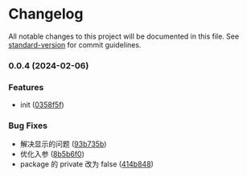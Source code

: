 # Changelog

All notable changes to this project will be documented in this file. See [standard-version](https://github.com/conventional-changelog/standard-version) for commit guidelines.

### 0.0.4 (2024-02-06)


### Features

* init ([0358f5f](https://github.com/niboac/vue3-scroll-number/commit/0358f5fa1caa1f7f262ebc20b96a423a902ae8ce))


### Bug Fixes

* 解决显示的问题 ([93b735b](https://github.com/niboac/vue3-scroll-number/commit/93b735bee37c6b0c0b84b8b7585bc1e8734bfd66))
* 优化入参 ([8b5b6f0](https://github.com/niboac/vue3-scroll-number/commit/8b5b6f0904e9d1861197ab505eefc327a59313a9))
* package 的 private  改为 false ([414b848](https://github.com/niboac/vue3-scroll-number/commit/414b84855d0189564dc30bb625ade5ec89bae5b7))

